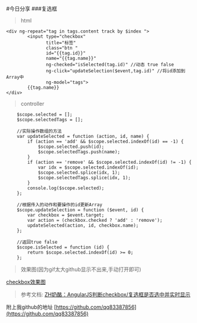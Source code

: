 <!--
author: 小莫
date: 2016-05-11
title: angularjs复选框
tags: angularjs
category: ng-checkbox
status: publish
summary: 使用angularjs做复选框，这也是一个常见的需求，
-->

#今日分享
###复选框
>html
```
<div ng-repeat="tag in tags.content track by $index ">
        <input type="checkbox"
               title="标签"
               class="btn "
               id="{{tag.id}}"
               name="{{tag.name}}"
               ng-checked="isSelected(tag.id)" //动态 true false
               ng-click="updateSelection($event,tag.id)" //将id添加到Array中
               ng-model="tags">
        {{tag.name}}
</div>
```
>controller

```
    $scope.selected = [];
    $scope.selectedTags = [];

    //实际操作数组的方法
    var updateSelected = function (action, id, name) {
        if (action == 'add' && $scope.selected.indexOf(id) == -1) {
            $scope.selected.push(id);
            $scope.selectedTags.push(name);
        }
        if (action == 'remove' && $scope.selected.indexOf(id) != -1) {
            var idx = $scope.selected.indexOf(id);
            $scope.selected.splice(idx, 1);
            $scope.selectedTags.splice(idx, 1);
        }
        console.log($scope.selected);
    };

    //根据传入的动作和要操作的id更新Array
    $scope.updateSelection = function ($event, id) {
        var checkbox = $event.target;
        var action = (checkbox.checked ? 'add' : 'remove');
        updateSelected(action, id, checkbox.name);
    };

    //返回true false
    $scope.isSelected = function (id) {
        return $scope.selected.indexOf(id) >= 0;
    };
```

>效果图(因为gif太大github显示不出来,手动打开即可)

[checkbox效果图](http://static.xiaomo.info/markdown/images/checkbox.gif)

>参考文档: [ZH奶酪：AngularJS判断checkbox/复选框是否选中并实时显示](http://www.cnblogs.com/CheeseZH/p/4517701.html)

附上我github的地址
   [https://github.com/qq83387856](https://github.com/qq83387856)
